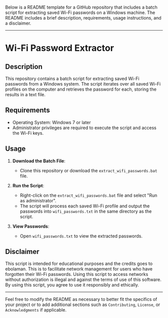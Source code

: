Below is a README template for a GitHub repository that includes a batch script for extracting saved Wi-Fi passwords on a Windows machine. The README includes a brief description, requirements, usage instructions, and a disclaimer.

---

# Wi-Fi Password Extractor

## Description
This repository contains a batch script for extracting saved Wi-Fi passwords from a Windows system. The script iterates over all saved Wi-Fi profiles on the computer and retrieves the password for each, storing the results in a text file.

## Requirements
- Operating System: Windows 7 or later
- Administrator privileges are required to execute the script and access the Wi-Fi keys.

## Usage
1. **Download the Batch File**:
   - Clone this repository or download the `extract_wifi_passwords.bat` file.
   
2. **Run the Script**:
   - Right-click on the `extract_wifi_passwords.bat` file and select "Run as administrator".
   - The script will process each saved Wi-Fi profile and output the passwords into `wifi_passwords.txt` in the same directory as the script.

3. **View Passwords**:
   - Open `wifi_passwords.txt` to view the extracted passwords.

## Disclaimer
This script is intended for educational purposes and the credits goes to ebolaman. This is to facilitate network management for users who have forgotten their Wi-Fi passwords. Using this script to access networks without authorization is illegal and against the terms of use of this software. By using this script, you agree to use it responsibly and ethically.

---

Feel free to modify the README as necessary to better fit the specifics of your project or to add additional sections such as `Contributing`, `License`, or `Acknowledgments` if applicable.